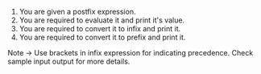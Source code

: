 1. You are given a postfix expression.
2. You are required to evaluate it and print it's value.
3. You are required to convert it to infix and print it.
4. You are required to convert it to prefix and print it.

Note -> Use brackets in infix expression for indicating precedence. Check sample input output for more details.

